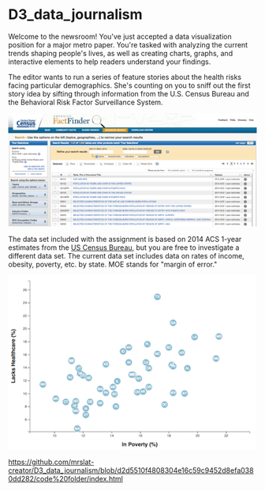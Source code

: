 # D3_data_journalism

Welcome to the newsroom! You've just accepted a data visualization position for a major metro paper. You're tasked with analyzing the current trends shaping people's lives, as well as creating charts, graphs, and interactive elements to help readers understand your findings.

The editor wants to run a series of feature stories about the health risks facing particular demographics. She's counting on you to sniff out the first story idea by sifting through information from the U.S. Census Bureau and the Behavioral Risk Factor Surveillance System.

![2-census](Images/2-census.jpg)

The data set included with the assignment is based on 2014 ACS 1-year estimates from the [US Census Bureau](https://data.census.gov/cedsci/), but you are free to investigate a different data set. The current data set includes data on rates of income, obesity, poverty, etc. by state. MOE stands for "margin of error."



![4-scatter](Images/4-scatter.jpg)


https://github.com/mrslat-creator/D3_data_journalism/blob/d2d5510f4808304e16c59c9452d8efa0380dd282/code%20folder/index.html

